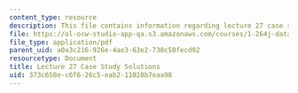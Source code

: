 ```yaml
---
content_type: resource
description: This file contains information regarding lecture 27 case study solutions.
file: https://ol-ocw-studio-app-qa.s3.amazonaws.com/courses/1-264j-database-internet-and-systems-integration-technologies-fall-2013/373c658ec6f626c5eab211028b7eaa98_MIT1_264JF13_L27_sol.pdf
file_type: application/pdf
parent_uid: a0a3c216-926e-4ae3-63e2-730c50fecd92
resourcetype: Document
title: Lecture 27 Case Study Solutions
uid: 373c658e-c6f6-26c5-eab2-11028b7eaa98
---
```

